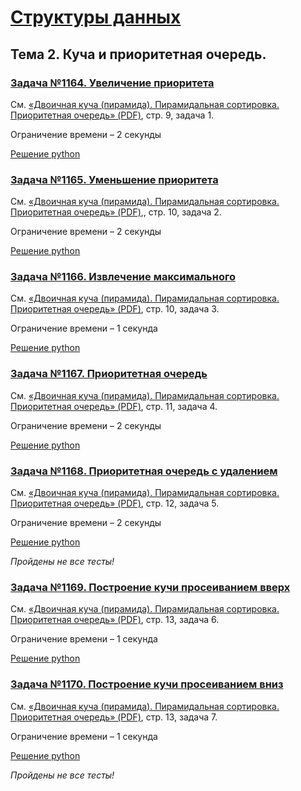 # [Структуры данных](https://informatics.msk.ru/course/view.php?id=18#section-2)

## Тема 2. Куча и приоритетная очередь.

### [Задача №1164. Увеличение приоритета](https://informatics.msk.ru/mod/statements/view.php?id=1234#1)

См. <a href="https://informatics.msk.ru/mod/resource/view.php?id=1230">«Двоичная куча (пирамида). Пирамидальная сортировка. Приоритетная очередь» (PDF)</a>, стр. 9, задача 1.

Ограничение времени – 2 секунды

[Решение python](./topic_2/task_1164_increment.py)

### [Задача №1165. Уменьшение приоритета](https://informatics.msk.ru/mod/statements/view.php?id=1234&chapterid=1165#1)

См. <a href="https://informatics.msk.ru/mod/resource/view.php?id=1230">«Двоичная куча (пирамида). Пирамидальная сортировка. Приоритетная очередь» (PDF)</a>,, стр. 10, задача 2.

Ограничение времени – 2 секунды

[Решение python](./topic_2/task_1165_decrement.py)

### [Задача №1166. Извлечение максимального](https://informatics.msk.ru/mod/statements/view.php?chapterid=1166#1)
См. <a href="https://informatics.msk.ru/mod/resource/view.php?id=1230">«Двоичная куча (пирамида). Пирамидальная сортировка. Приоритетная очередь» (PDF)</a>, стр. 10, задача 3.

Ограничение времени – 1 секунда

[Решение python](./topic_2/task_1166_extract_max.py)

### [Задача №1167. Приоритетная очередь](https://informatics.msk.ru/mod/statements/view.php?id=1234&chapterid=1167#1)
См. <a href="https://informatics.msk.ru/mod/resource/view.php?id=1230">«Двоичная куча (пирамида). Пирамидальная сортировка. Приоритетная очередь» (PDF)</a>, стр. 11, задача 4.

Ограничение времени – 2 секунды

[Решение python](./topic_2/task_1167_priority_queue.py)

### [Задача №1168. Приоритетная очередь с удалением](https://informatics.msk.ru/mod/statements/view.php?id=1234&chapterid=1168#1)
См. <a href="https://informatics.msk.ru/mod/resource/view.php?id=1230">«Двоичная куча (пирамида). Пирамидальная сортировка. Приоритетная очередь» (PDF)</a>, стр. 12, задача 5.

Ограничение времени – 2 секунды

[Решение python](./topic_2/task_1168_priority_queue_with_removal.py)

_Пройдены не все тесты!_

### [Задача №1169. Построение кучи просеиванием вверх](https://informatics.msk.ru/mod/statements/view.php?id=1234&chapterid=1169#1)
См. <a href="https://informatics.msk.ru/mod/resource/view.php?id=1230">«Двоичная куча (пирамида). Пирамидальная сортировка. Приоритетная очередь» (PDF)</a>, стр. 13, задача 6.

Ограничение времени – 1 секунда

[Решение python](./topic_2/task_1169_build_heap_shift_up.py)

### [Задача №1170. Построение кучи просеиванием вниз](https://informatics.msk.ru/mod/statements/view.php?id=1234&chapterid=1170#1)
См. <a href="https://informatics.msk.ru/mod/resource/view.php?id=1230">«Двоичная куча (пирамида). Пирамидальная сортировка. Приоритетная очередь» (PDF)</a>, стр. 13, задача 7.

Ограничение времени – 1 секунда

[Решение python](./topic_2/task_1170_build_heap_shift_down.py)

_Пройдены не все тесты!_
